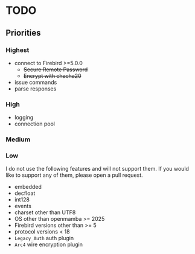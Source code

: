 # TODO

## Priorities

### Highest

- connect to Firebird >=5.0.0
  - ~~Secure Remote Password~~
  - ~~Encrypt with chacha20~~
- issue commands
- parse responses

### High

- logging
- connection pool

### Medium



### Low

I do not use the following features and will not support them. If you would like to support any of them, 
please open a pull request.

- embedded
- decfloat
- int128
- events
- charset other than UTF8
- OS other than openmamba >= 2025
- Firebird versions other than >= 5
- protocol versions < 18
- `Legacy_Auth` auth plugin
- `Arc4` wire encryption plugin